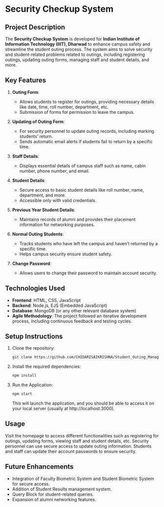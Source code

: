 # Security Checkup System

## Project Description
The **Security Checkup System** is developed for **Indian Institute of Information Technology (IIIT), Dharwad** to enhance campus safety and streamline the student outing process. The system aims to solve security and student-related problems related to outings, including registering outings, updating outing forms, managing staff and student details, and more.

## Key Features
1. **Outing Form**: 
   - Allows students to register for outings, providing necessary details like date, time, roll number, department, etc.
   - Submission of forms for permission to leave the campus.
   
2. **Updating of Outing Form**: 
   - For security personnel to update outing records, including marking students’ return.
   - Sends automatic email alerts if students fail to return by a specific time.

3. **Staff Details**: 
   - Displays essential details of campus staff such as name, cabin number, phone number, and email.

4. **Student Details**: 
   - Secure access to basic student details like roll number, name, department, and more.
   - Accessible only with valid credentials.

5. **Previous Year Student Details**: 
   - Maintains records of alumni and provides their placement information for networking purposes.

6. **Normal Outing Students**: 
   - Tracks students who have left the campus and haven’t returned by a specific time.
   - Helps campus security ensure student safety.

7. **Change Password**: 
   - Allows users to change their password to maintain account security.

## Technologies Used
- **Frontend**: HTML, CSS, JavaScript
- **Backend**: Node.js, EJS (Embedded JavaScript)
- **Database**: MongoDB (or any other relevant database system)
- **Agile Methodology**: The project followed an iterative development process, including continuous feedback and testing cycles.

## Setup Instructions<br>
1. Clone the repository:
   ```bash
   git clone https://github.com/CHIDARISAIKRISHNA/Student_Outing_Management
2. Install the required dependencies:
   ```bash
   npm install
3. Run the Application:
   ```bash
   npm start
   ```
   This will launch the application, and you should be able to access it on your local server (usually at http://localhost:3000).
## Usage
Visit the homepage to access different functionalities such as registering for outings, updating forms, viewing staff and student details, etc.
Security personnel can use secure access to update outing information.
Students and staff can update their account passwords to ensure security.

## Future Enhancements
- Integration of Faculty Biometric System and Student Biometric System for secure access.
- Addition of Student Results management system.
- Query Block for student-related queries.
- Expansion of alumni networking features.
